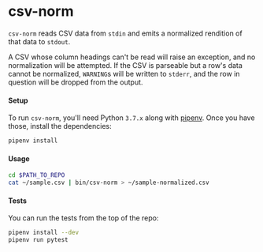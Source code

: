 # csv-norm

`csv-norm` reads CSV data from `stdin` and emits a normalized rendition of that
data to `stdout`.

A CSV whose column headings can't be read will raise an exception, and no
normalization will be attempted. If the CSV is parseable but a row's data
cannot be normalized, `WARNING`s will be written to `stderr`, and the row in
question will be dropped from the output.

#### Setup

To run `csv-norm`, you'll need Python `3.7.x` along with
[pipenv](https://pipenv.readthedocs.io/en/latest/). Once you have those, install
the dependencies:

```bash
pipenv install
```

#### Usage

```bash
cd $PATH_TO_REPO
cat ~/sample.csv | bin/csv-norm > ~/sample-normalized.csv
```

#### Tests

You can run the tests from the top of the repo:

```bash
pipenv install --dev
pipenv run pytest
```
